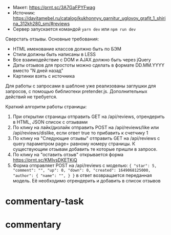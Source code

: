 * Макет: https://prnt.sc/3A7GaFPYFwag
* Источник: https://davitamebel.ru/catalog/kukhonnyy_garnitur_uglovoy_grafit_1_shirina_312kh280_sm/#reviews
* Сервер запускается командой `yarn dev` или `npm run dev`

Сверстать отзывы. Основные требования:
* HTML именование классов должно быть по БЭМ
* Стили должны быть написаны в LESS
* Все взаимодействие с DOM и AJAX должно быть через jQuery
* Даты отзывов для простоты можно сделать в формате DD.MM.YYYY вместо "N дней назад"
* Картинки взять с источника

Для работы с запросами в шаблоне уже реализованы заглушки для запросов, с помощью библиотеки pretender.js. Дополнительных действий не требуется.

Краткий алгоритм работы страницы:
1. При открытии страницы отправить GET на /api/reviews, отрендерить в HTML, JSON список с отзывами
2. По клику на лайк/дизлайк отправить POST на /api/reviews/like или /api/reviews/dislike, если ответ true то прибавить к счетчику 1
3. По клику на "Следующие отзывы" отправить GET на /api/reviews с query параметром page= равному номеру страницы. К существующим отзывам добавить те которые пришли в запросе.
4. По клику на "оставить отзыв" открывается форма https://prnt.sc/KMIvsDKETKjQ
5. Форма отправляет POST на /api/reviews с моделью:
`{
  "star": 5,
  "comment": "",
  "up": 0,
  "down": 0,
  "created": 1649068125000,
  "author": {
    "name": "",
  }
}`
в ответ возвращается переданная модель. Её необходимо отрендерить и добавить в список отзывов
# commentary-task
# commentary
